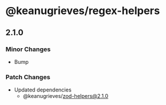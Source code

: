 # @keanugrieves/regex-helpers

## 2.1.0

### Minor Changes

- Bump

### Patch Changes

- Updated dependencies
  - @keanugrieves/zod-helpers@2.1.0
